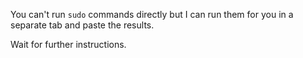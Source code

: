 You can't run `sudo` commands directly but I can run them for you in a separate tab and paste the results.

Wait for further instructions.
